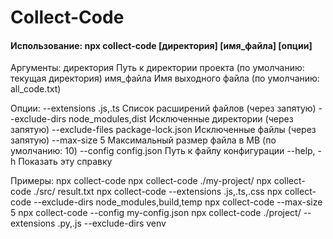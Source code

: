 # Collect-Code 

#### Использование: npx collect-code [директория] [имя_файла] [опции]

Аргументы:
  директория              Путь к директории проекта (по умолчанию: текущая директория)
  имя_файла               Имя выходного файла (по умолчанию: all_code.txt)

Опции:
  --extensions .js,.ts    Список расширений файлов (через запятую)
  --exclude-dirs node_modules,dist  Исключенные директории (через запятую)
  --exclude-files package-lock.json  Исключенные файлы (через запятую)
  --max-size 5            Максимальный размер файла в MB (по умолчанию: 10)
  --config config.json    Путь к файлу конфигурации
  --help, -h              Показать эту справку

Примеры:
npx  collect-code
npx  collect-code ./my-project/
npx collect-code ./src/ result.txt
npx  collect-code --extensions .js,.ts,.css
npx  collect-code --exclude-dirs node_modules,build,temp
npx  collect-code --max-size 5
npx collect-code --config my-config.json
npx  collect-code ./project/ --extensions .py,.js --exclude-dirs venv